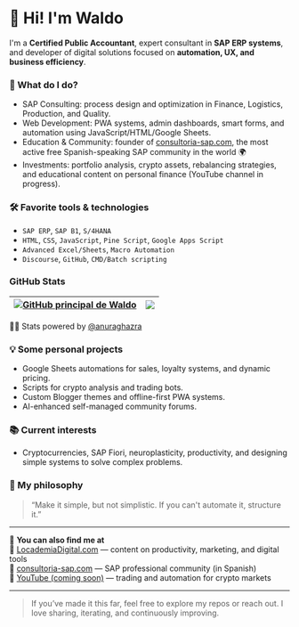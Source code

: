 # 👋 Hi! I'm Waldo

I'm a **Certified Public Accountant**, expert consultant in **SAP ERP systems**, and developer of digital solutions focused on **automation, UX, and business efficiency**.

### 🚀 What do I do?
- SAP Consulting: process design and optimization in Finance, Logistics, Production, and Quality.
- Web Development: PWA systems, admin dashboards, smart forms, and automation using JavaScript/HTML/Google Sheets.
- Education & Community: founder of [consultoria-sap.com](https://www.consultoria-sap.com), the most active free Spanish-speaking SAP community in the world 🌍
- Investments: portfolio analysis, crypto assets, rebalancing strategies, and educational content on personal finance (YouTube channel in progress).

### 🛠️ Favorite tools & technologies
- `SAP ERP`, `SAP B1`, `S/4HANA`
- `HTML`, `CSS`, `JavaScript`, `Pine Script`, `Google Apps Script`
- `Advanced Excel/Sheets`, `Macro Automation`
- `Discourse`, `GitHub`, `CMD/Batch scripting`

### GitHub Stats

| <a href="https://sidval.github.io/"><img align="center" src="https://github-readme-stats.vercel.app/api?username=sidval&show_icons=true&include_all_commits=true&hide_border=true" alt="GitHub principal de Waldo" /></a> | <a href="https://sidval.github.io"><img align="center" src="https://github-readme-stats.vercel.app/api/top-langs/?username=sidval&layout=compact&hide_border=true" /></a> |
| ------------- | ------------- |

:man_technologist: Stats powered by <a href="https://github.com/anuraghazra/github-readme-stats?tab=readme-ov-file#readme" target="_blank">@anuraghazra</a>

### 💡 Some personal projects
- Google Sheets automations for sales, loyalty systems, and dynamic pricing.
- Scripts for crypto analysis and trading bots.
- Custom Blogger themes and offline-first PWA systems.
- AI-enhanced self-managed community forums.

### 📚 Current interests
- Cryptocurrencies, SAP Fiori, neuroplasticity, productivity, and designing simple systems to solve complex problems.

### 🎯 My philosophy
> “Make it simple, but not simplistic. If you can't automate it, structure it.”

---

🔗 **You can also find me at**  
📘 [LocademiaDigital.com](https://www.locademiadigital.com) — content on productivity, marketing, and digital tools  
🧠 [consultoria-sap.com](https://www.consultoria-sap.com) — SAP professional community (in Spanish)  
🎥 [YouTube (coming soon)](https://youtube.com/@LocademiaCripto) — trading and automation for crypto markets

---

> If you’ve made it this far, feel free to explore my repos or reach out. I love sharing, iterating, and continuously improving.
